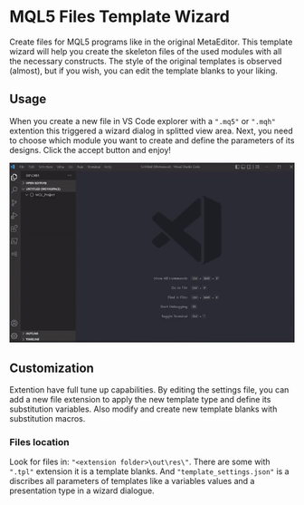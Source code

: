 # MQL5 Files Template Wizard

Create files for MQL5 programs like in the original MetaEditor. This template wizard will help you create the skeleton files of the used modules with all the necessary constructs. The style of the original templates is observed (almost), but if you wish, you can edit the template blanks to your liking.

## Usage

When you create a new file in VS Code explorer with a `".mq5"` or `".mqh"` extention this triggered a wizard dialog in splitted view area. Next, you need to choose which module you want to create and define the parameters of its designs. Click the accept button and enjoy! 

![Basic demo](https://github.com/sensecoder/MQL5SourcesTemplatesVSCodeExtension/blob/master/raw/demo.gif)

## Customization

Extention have full tune up capabilities. By editing the settings file, you can add a new file extension to apply the new template type and define its substitution variables. Also modify and create new template blanks with substitution macros.

### Files location

Look for files in: `"<extension folder>\out\res\"`. There are some with `".tpl"` extension it is a template blanks. And `"template_settings.json"` is a discribes all parameters of templates like a variables values and a presentation type in a wizard dialogue.

